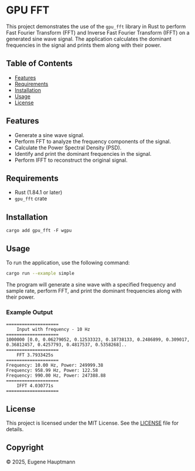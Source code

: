 # GPU FFT

This project demonstrates the use of the `gpu_fft` library in Rust to perform Fast Fourier Transform (FFT) and Inverse Fast Fourier Transform (IFFT) on a generated sine wave signal. The application calculates the dominant frequencies in the signal and prints them along with their power.

## Table of Contents

- [Features](#features)
- [Requirements](#requirements)
- [Installation](#installation)
- [Usage](#usage)
- [License](#license)

## Features

- Generate a sine wave signal.
- Perform FFT to analyze the frequency components of the signal.
- Calculate the Power Spectral Density (PSD).
- Identify and print the dominant frequencies in the signal.
- Perform IFFT to reconstruct the original signal.

## Requirements

- Rust (1.84.1 or later)
- `gpu_fft` crate

## Installation

```base
cargo add gpu_fft -F wgpu
```

## Usage

To run the application, use the following command:

```bash
cargo run --example simple
```

The program will generate a sine wave with a specified frequency and sample rate, perform FFT, and print the dominant frequencies along with their power.

### Example Output

```
====================
    Input with frequency - 10 Hz
====================
1000000 [0.0, 0.06279052, 0.12533323, 0.18738133, 0.2486899, 0.309017, 0.36812457, 0.4257793, 0.4817537, 0.5358268]..
====================
    FFT 3.7933425s
====================
Frequency: 10.00 Hz, Power: 249999.38
Frequency: 958.99 Hz, Power: 122.58
Frequency: 990.00 Hz, Power: 247388.88
====================
    IFFT 4.030771s
====================
```

## License

This project is licensed under the MIT License. See the [LICENSE](LICENSE) file for details.

## Copyright

©️ 2025, Eugene Hauptmann